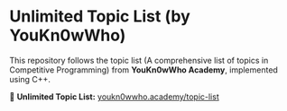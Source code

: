 # Unlimited Topic List (by YouKn0wWho)

This repository follows the topic list (A comprehensive list of topics in Competitive Programming) from **YouKn0wWho Academy**, implemented using C++.  

🔗 **Unlimited Topic List:** [youkn0wwho.academy/topic-list](https://youkn0wwho.academy/topic-list)  
